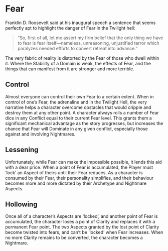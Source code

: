 # Fear

Franklin D. Roosevelt said at his inaugural speech a sentence that seems perfectly apt to highlight the danger of Fear in the Twilight hell:

> “So, first of all, let me assert my firm belief that the only thing we have to fear is fear itself—nameless, unreasoning, unjustified terror which paralyzes needed efforts to convert retreat into advance.”

The very fabric of reality is distorted by the Fear of those who dwell within it. Where the Stability of a Domain is weak, the effects of Fear, and the things that can manifest from it are stronger and more terrible.

## Control
Almost everyone can control their own Fear to a certain extent. When in control of one’s Fear, the adrenaline and in the Twilight Hell, the very narrative helps a character overcome obstacles that would cripple and destroy them at any other point. A character always rolls a number of Fear dice in any Conflict equal to their current Fear level. This grants them a significant mechanical advantage as the story progresses, but increases the chance that Fear will Dominate in any given conflict, especially those against and involving Nightmares.

## Lessening
Unfortunately, while Fear can make the impossible possible, it lends this aid with a dear price. When a point of Fear is accumulated, the Player must ‘lock’ an Aspect of theirs until their Fear reduces. As a character is consumed by their Fear, their personality simplifies, and their behaviour becomes more and more dictated by their Archetype and Nightmare Aspects.

## Hollowing
Once all of a character’s Aspects are ‘locked’, and another point of Fear is accumulated, the character loses a point of Clarity and replaces it with a permanent Fear point. The two Aspects granted by the lost point of Clarity become twisted into fears, and can’t be ‘locked’ when Fear increases. When no more Clarity remains to be converted, the character becomes a Nightmare.
